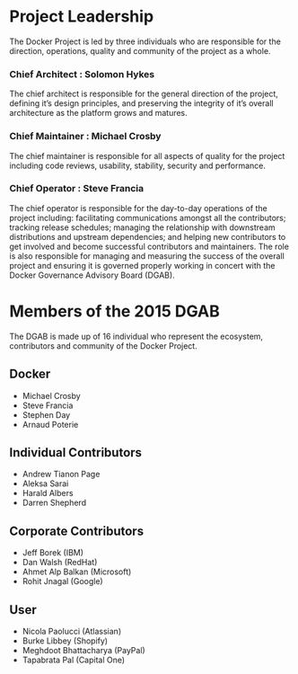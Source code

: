 <!--[metadata]>
+++
title = "Board member profiles"
description = "Board member profiles"
keywords = ["governance, board, members, profiles"]
[menu.main]
parent="smn_govern"
weight=1
+++
<![end-metadata]-->


# Project Leadership

The Docker Project is led by three individuals who are responsible for the direction, operations, quality and community of the project as a whole.

### Chief Architect : Solomon Hykes

The chief architect is responsible for the general direction of the project,
defining it’s design principles, and preserving the integrity of it’s overall
architecture as the platform grows and matures.

### Chief Maintainer : Michael Crosby

The chief maintainer is responsible for all aspects of quality for the project
including code reviews, usability, stability, security and performance.

### Chief Operator : Steve Francia

The chief operator is responsible for the day-to-day operations of the project
including: facilitating communications amongst all the contributors; tracking
release schedules; managing the relationship with downstream distributions and
upstream dependencies; and helping new contributors to get involved and become
successful contributors and maintainers. The role is also responsible for
managing and measuring the success of the overall project and ensuring it is
governed properly working in concert with the Docker Governance Advisory Board
(DGAB).



# Members of the 2015 DGAB

The DGAB is made up of 16 individual who represent the ecosystem, contributors
and community of the Docker Project.

## Docker 

* Michael Crosby
* Steve Francia
* Stephen Day
* Arnaud Poterie

## Individual Contributors

* Andrew Tianon Page
* Aleksa Sarai
* Harald Albers
* Darren Shepherd

## Corporate Contributors

* Jeff Borek (IBM)
* Dan Walsh (RedHat)
* Ahmet Alp Balkan (Microsoft)
* Rohit Jnagal (Google)

## User

* Nicola Paolucci (Atlassian)
* Burke Libbey (Shopify)
* Meghdoot Bhattacharya (PayPal)
* Tapabrata Pal (Capital One)
